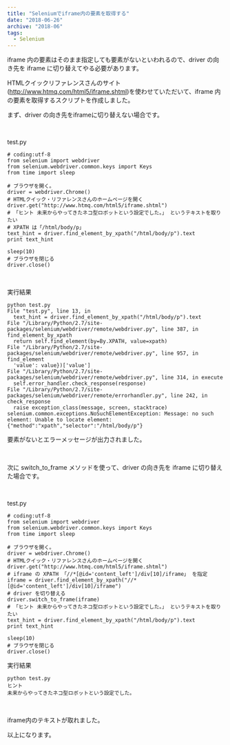 ```yaml
---
title: "Seleniumでiframe内の要素を取得する"
date: "2018-06-26"
archive: "2018-06"
tags:
  - Selenium
---
```


iframe 内の要素はそのまま指定しても要素がないといわれるので、driver の向き先を iframe に切り替えてやる必要があります。

HTMLクイックリファレンスさんのサイト(http://www.htmq.com/html5/iframe.shtml)を使わせていただいて、iframe 内の要素を取得するスクリプトを作成しました。

まず、driver の向き先をiframeに切り替えない場合です。

<br />

test.py

```
# coding:utf-8
from selenium import webdriver
from selenium.webdriver.common.keys import Keys
from time import sleep

# ブラウザを開く。
driver = webdriver.Chrome()
# HTMLクイック・リファレンスさんのホームページを開く
driver.get("http://www.htmq.com/html5/iframe.shtml")
# 「ヒント 未来からやってきたネコ型ロボットという設定でした。」 というテキストを取りたい
# XPATH は「/html/body/p」
text_hint = driver.find_element_by_xpath("/html/body/p").text
print text_hint

sleep(10)
# ブラウザを閉じる
driver.close()
```

<br />

実行結果

```
python test.py
File "test.py", line 13, in 
  text_hint = driver.find_element_by_xpath("/html/body/p").text
File "/Library/Python/2.7/site-packages/selenium/webdriver/remote/webdriver.py", line 387, in find_element_by_xpath
  return self.find_element(by=By.XPATH, value=xpath)
File "/Library/Python/2.7/site-packages/selenium/webdriver/remote/webdriver.py", line 957, in find_element
  'value': value})['value']
File "/Library/Python/2.7/site-packages/selenium/webdriver/remote/webdriver.py", line 314, in execute
  self.error_handler.check_response(response)
File "/Library/Python/2.7/site-packages/selenium/webdriver/remote/errorhandler.py", line 242, in check_response
  raise exception_class(message, screen, stacktrace)
selenium.common.exceptions.NoSuchElementException: Message: no such element: Unable to locate element: {"method":"xpath","selector":"/html/body/p"}
```

要素がないとエラーメッセージが出力されました。

<br />

次に switch_to_frame メソッドを使って、driver の向き先を iframe に切り替えた場合です。

<br />

test.py

```
# coding:utf-8
from selenium import webdriver
from selenium.webdriver.common.keys import Keys
from time import sleep

# ブラウザを開く。
driver = webdriver.Chrome()
# HTMLクイック・リファレンスさんのホームページを開く
driver.get("http://www.htmq.com/html5/iframe.shtml")
# iframe の XPATH 「//*[@id='content_left']/div[10]/iframe」 を指定
iframe = driver.find_element_by_xpath("//*[@id='content_left']/div[10]/iframe")
# driver を切り替える
driver.switch_to_frame(iframe)
# 「ヒント 未来からやってきたネコ型ロボットという設定でした。」 というテキストを取りたい
text_hint = driver.find_element_by_xpath("/html/body/p").text
print text_hint

sleep(10)
# ブラウザを閉じる
driver.close()
```

実行結果

```
python test.py
ヒント
未来からやってきたネコ型ロボットという設定でした。
```

<br />

iframe内のテキストが取れました。

以上になります。